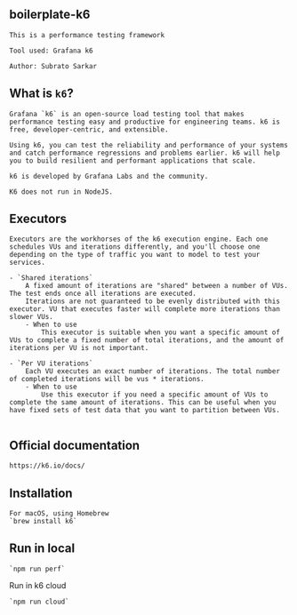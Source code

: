 boilerplate-k6
------------------------------
```
This is a performance testing framework

Tool used: Grafana k6

Author: Subrato Sarkar

````

What is `k6`?
-----------------------------------
```
Grafana `k6` is an open-source load testing tool that makes performance testing easy and productive for engineering teams. k6 is free, developer-centric, and extensible.

Using k6, you can test the reliability and performance of your systems and catch performance regressions and problems earlier. k6 will help you to build resilient and performant applications that scale.

k6 is developed by Grafana Labs and the community.

K6 does not run in NodeJS.

```

Executors
------------------------------
```
Executors are the workhorses of the k6 execution engine. Each one schedules VUs and iterations differently, and you'll choose one depending on the type of traffic you want to model to test your services.

- `Shared iterations`
    A fixed amount of iterations are "shared" between a number of VUs. The test ends once all iterations are executed.
    Iterations are not guaranteed to be evenly distributed with this executor. VU that executes faster will complete more iterations than slower VUs. 
    - When to use
        This executor is suitable when you want a specific amount of VUs to complete a fixed number of total iterations, and the amount of iterations per VU is not important. 

- `Per VU iterations`
    Each VU executes an exact number of iterations. The total number of completed iterations will be vus * iterations.
    - When to use
        Use this executor if you need a specific amount of VUs to complete the same amount of iterations. This can be useful when you have fixed sets of test data that you want to partition between VUs.
        
```

Official documentation
-----------------------------------
```
https://k6.io/docs/

```

Installation
--------------------------------
```
For macOS, using Homebrew
`brew install k6`

```

Run in local
--------------------------
```
`npm run perf`

```

Run in k6 cloud
```
`npm run cloud`
```